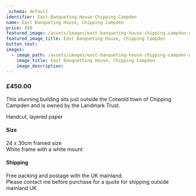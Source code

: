 ```yaml
---
_schema: default
identifier: East-Banqueting-House-Chipping-Campden
name: East Banqueting House, Chipping Campden
price: 450
featured_image: /assets/images/east-banqueting-house-chipping-campden-ws.jpg
featured_image_title: East Banqueting House, Chipping Campden
button_text:
images:
  - image_path: /assets/images/east-banqueting-house-chipping-campden-ws-1.jpg
    image_title: East Banquetting House, Chipping Campden
    image_description:
---
```

### **£450.00**

This stunning building sits just outside the Cotwold town of Chipping Campden and is owned by the Landmark Trust.

Handcut, layered paper

#### Size

24 x 30cm framed size<br>White frame with a white mount

#### Shipping

Free packing and postage with the UK mainland.<br>Please contact me before purchase for a quote for shipping outside mainland UK.